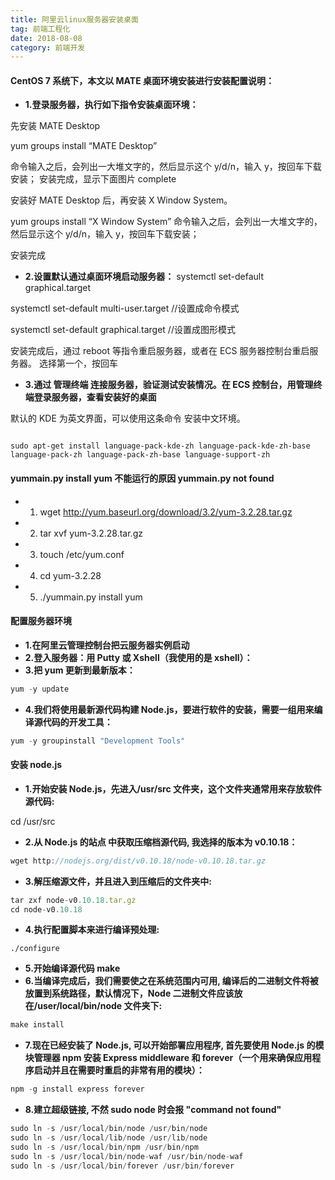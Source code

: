 ```yaml
---
title: 阿里云linux服务器安装桌面
tag: 前端工程化
date: 2018-08-08
category: 前端开发
---
```


#### CentOS 7 系统下，本文以 MATE 桌面环境安装进行安装配置说明：

- **1.登录服务器，执行如下指令安装桌面环境：**

先安装 MATE Desktop

yum groups install “MATE Desktop”

命令输入之后，会列出一大堆文字的，然后显示这个 y/d/n，输入 y，按回车下载安装；
安装完成，显示下面图片 complete

安装好 MATE Desktop 后，再安装 X Window System。

yum groups install “X Window System”
命令输入之后，会列出一大堆文字的，然后显示这个 y/d/n，输入 y，按回车下载安装；

安装完成

- **2.设置默认通过桌面环境启动服务器：**
  systemctl set-default graphical.target

systemctl set-default multi-user.target //设置成命令模式

systemctl set-default graphical.target //设置成图形模式

安装完成后，通过 reboot 等指令重启服务器，或者在 ECS 服务器控制台重启服务器。
选择第一个，按回车

- **3.通过 管理终端 连接服务器，验证测试安装情况。在 ECS 控制台，用管理终端登录服务器，查看安装好的桌面**

默认的 KDE 为英文界面，可以使用这条命令 安装中文环境。

```

sudo apt-get install language-pack-kde-zh language-pack-kde-zh-base language-pack-zh language-pack-zh-base language-support-zh
```

#### yummain.py install yum 不能运行的原因 yummain.py not found

- 1. wget http://yum.baseurl.org/download/3.2/yum-3.2.28.tar.gz
- 2. tar xvf yum-3.2.28.tar.gz
- 3. touch /etc/yum.conf
- 4. cd yum-3.2.28
- 5. ./yummain.py install yum

#### 配置服务器环境

- **1.在阿里云管理控制台把云服务器实例启动**
- **2.登入服务器：用 Putty 或 Xshell（我使用的是 xshell）：**
- **3.把 yum 更新到最新版本：**

```js
yum -y update
```

- **4.我们将使用最新源代码构建 Node.js，要进行软件的安装，需要一组用来编译源代码的开发工具：**

```js
yum -y groupinstall "Development Tools"
```

#### 安装 node.js

- **1.开始安装 Node.js，先进入/usr/src 文件夹，这个文件夹通常用来存放软件源代码:**

cd /usr/src

- **2.从 Node.js 的站点 中获取压缩档源代码, 我选择的版本为 v0.10.18：**

```js
wget http://nodejs.org/dist/v0.10.18/node-v0.10.18.tar.gz
```

- **3.解压缩源文件，并且进入到压缩后的文件夹中:**

```js
tar zxf node-v0.10.18.tar.gz
cd node-v0.10.18
```

- **4.执行配置脚本来进行编译预处理:**

```
./configure
```

- **5.开始编译源代码 make**
- **6.当编译完成后，我们需要使之在系统范围内可用, 编译后的二进制文件将被放置到系统路径，默认情况下，Node 二进制文件应该放在/user/local/bin/node 文件夹下:**

```js
make install
```

- **7.现在已经安装了 Node.js, 可以开始部署应用程序, 首先要使用 Node.js 的模块管理器 npm 安装 Express middleware 和 forever（一个用来确保应用程序启动并且在需要时重启的非常有用的模块）：**

```js
npm -g install express forever
```

- **8.建立超级链接, 不然 sudo node 时会报 "command not found"**

```js
sudo ln -s /usr/local/bin/node /usr/bin/node
sudo ln -s /usr/local/lib/node /usr/lib/node
sudo ln -s /usr/local/bin/npm /usr/bin/npm
sudo ln -s /usr/local/bin/node-waf /usr/bin/node-waf
sudo ln -s /usr/local/bin/forever /usr/bin/forever

```
